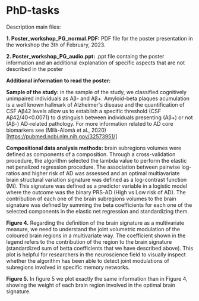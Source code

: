 # PhD-tasks

Description main files:

**1. Poster_workshop_PG_normal.PDF:** PDF file for the poster presentation in the workshop the 3th of February, 2023.

**2. Poster_workshop_PG_audio.ppt:** .ppt file containg the poster information and an additional explanation of specific aspects that are not described in the poster

**Additional information to read the poster:**

**Sample of the study:** in the sample of the study, we classified cognitively unimpaired individuals as Aβ- and Aβ+. Amyloid-beta plaques acumulation is a well known hallmark of Alzheimer's disease and the quantification of CSF Aβ42 levels allow us to establish a specific threshold (CSF Aβ42/40<0.0071) to distinguish between individuals presenting (Aβ+) or not (Aβ-) AD-related pathology. For more information related to AD core biomarkers see (Milà-Alomà et al., 2020) [https://pubmed.ncbi.nlm.nih.gov/32573951/]

**Compositional data analysis methods:** brain subregions volumes were defined as components of a composition.  Through a cross-validation procedure, the algorithm selected the lambda value to perform the elastic net penalized regression procedure. The association between pairwise log-ratios and higher risk of AD was assessed and an optimal multiavariate brain structural variation signature was defined as a log-contrast function (Mi). This  signature was defined as a predictor variable in a logistic model where the outcome was the binary PRS-AD (High vs Low risk of AD). The contribution of each one of the brain subregions volumes to the brain signature was defined by summing the beta coefficients for each one of the selected components in the elastic net regression and standardizing them. 

**Figure 4.** Regarding the definition of the brain signature as a multivariate measure, we need to understand the joint volumetric modulation of the coloured brain regions in a multivariate way. The coefficient shown in the legend refers to the contribution of the region to the brain signature (standardized sum of betta coefficients that we have described above). This plot is helpful for researchers in the neuroscience field to visually inspect whether the algorithm has been able to detect joint modulations  of subregions involved in specific memory networks. 

**Figure 5.** In figure 5 we plot exactly the same information than in Figure 4, showing the weight of each brain region involved in the optimal brain signature. 

